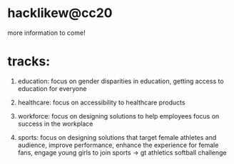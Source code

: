 # hacklikew@cc20

more information to come!

# tracks: 

1. education: focus on gender disparities in education, getting access to education for everyone

2. healthcare: focus on accessibility to healthcare products

3. workforce: focus on designing solutions to help employees focus on success in the workplace

4. sports: focus on designing solutions that target female athletes and audience, improve performance, enhance the experience for female fans, engage young girls to join sports -> gt athletics softball challenge
